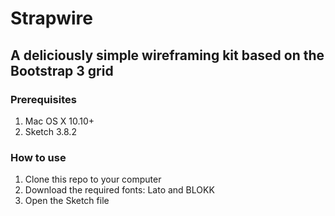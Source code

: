 # Strapwire
## A deliciously simple wireframing kit based on the Bootstrap 3 grid

### Prerequisites

1. Mac OS X 10.10+
2. Sketch 3.8.2

### How to use

1. Clone this repo to your computer
2. Download the required fonts: Lato and BLOKK
3. Open the Sketch file
